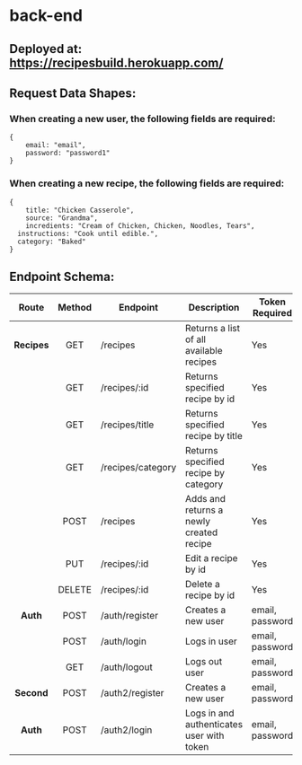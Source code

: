 # back-end

## Deployed at: https://recipesbuild.herokuapp.com/

## Request Data Shapes:

### When creating a new user, the following fields are required:

```
{
	email: "email",
	password: "password1"
}
```

### When creating a new recipe, the following fields are required:

```
{
	title: "Chicken Casserole",
	source: "Grandma",
	incredients: "Cream of Chicken, Chicken, Noodles, Tears",
  instructions: "Cook until edible.",
  category: "Baked"
}
```

## Endpoint Schema:

|    Route    | Method | Endpoint          | Description                               | Token Required     |
| :---------: | :----: | ----------------- | ----------------------------------------- | ------------------ |
| **Recipes** |  GET   | /recipes          | Returns a list of all available recipes   | Yes                |
|             |  GET   | /recipes/:id      | Returns specified recipe by id            | Yes                |
|             |  GET   | /recipes/title    | Returns specified recipe by title         | Yes                |
|             |  GET   | /recipes/category | Returns specified recipe by category      | Yes                |
|             |  POST  | /recipes          | Adds and returns a newly created recipe   | Yes                |
|             |  PUT   | /recipes/:id      | Edit a recipe by id                       | Yes                |
|             | DELETE | /recipes/:id      | Delete a recipe by id                     | Yes                |
|  **Auth**   |  POST  | /auth/register    | Creates a new user                        | email, password    |
|             |  POST  | /auth/login       | Logs in user                              | email, password    |
|             |  GET   | /auth/logout      | Logs out user                             | email, password    |
| **Second**  |  POST  | /auth2/register   | Creates a new user                        | email, password    |
|  **Auth**   |  POST  | /auth2/login      | Logs in and authenticates user with token | email, password    |
